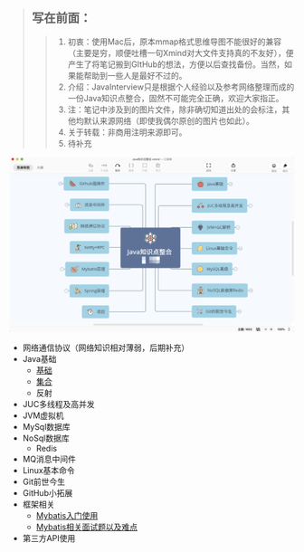 > ## 写在前面：
>
> > 1. 初衷：使用Mac后，原本mmap格式思维导图不能很好的兼容（主要是穷，顺便吐槽一句Xmind对大文件支持真的不友好），便产生了将笔记搬到GItHub的想法，方便以后查找备份。当然，如果能帮助到一些人是最好不过的。
> > 2. 介绍：JavaInterview只是根据个人经验以及参考网络整理而成的一份Java知识点整合，固然不可能完全正确，欢迎大家指正。
> > 3. 注：笔记中涉及到的图片文件，除非确切知道出处的会标注，其他均默认来源网络（即使我偶尔原创的图片也如此）。
> > 4. 关于转载：非商用注明来源即可。
> > 5. 待补充

![Image](./pictures/home/思维导图总览截图.png)

- 网络通信协议（网络知识相对薄弱，后期补充）
- Java基础
  - [基础](./docs/basis/Java基础.md)
  - [集合](./docs/basis/Java集合.md)
  - 反射
- JUC多线程及高并发
- JVM虚拟机
- MySql数据库
- NoSql数据库
  - Redis
- MQ消息中间件
- Linux基本命令
- Git前世今生
- GitHub小拓展
- 框架相关
  - [Mybatis入门使用](./docs/frame/Mybatis基础.md)
  - [Mybatis相关面试题以及难点](./docs/frame/Mybatis面试.md)
- 第三方API使用
